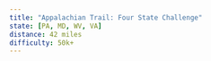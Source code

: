 ```yaml
---
title: "Appalachian Trail: Four State Challenge"
state: [PA, MD, WV, VA]
distance: 42 miles
difficulty: 50k+
---
```

